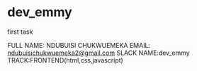 # dev_emmy
first task


FULL NAME: NDUBUISI CHUKWUEMEKA
EMAIL: ndubuisichukwuemeka2@gmail.com
SLACK NAME:dev_emmy
TRACK:FRONTEND(html,css,javascript)
